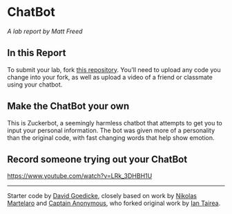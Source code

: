 # ChatBot

*A lab report by Matt Freed*

## In this Report

To submit your lab, fork [this repository](https://github.com/FAR-Lab/IDD-Fa18-Lab6). You'll need to upload any code you change into your fork, as well as upload a video of a friend or classmate using your chatbot.

## Make the ChatBot your own

This is Zuckerbot, a seemingly harmless chatbot that attempts to get you to input your personal information. The bot was given more of a personality than the original code, with fast changing words that help show emotion. 

## Record someone trying out your ChatBot

https://www.youtube.com/watch?v=LRk_3DHBH1U

---
Starter code by [David Goedicke](mailto:da.goedicke@gmail.com), closely based on work by [Nikolas Martelaro](mailto:nmartelaro@gmail.com) and [Captain Anonymous](https://codepen.io/anon/pen/PEVYXz), who forked original work by [Ian Tairea](https://codepen.io/mrtairea/pen/yJapwv).
